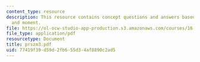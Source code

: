 ```yaml
---
content_type: resource
description: This resource contains concept questions and answers based on forces
  and moment.
file: https://ol-ocw-studio-app-production.s3.amazonaws.com/courses/16-01-unified-engineering-i-ii-iii-iv-fall-2005-spring-2006/77419f39d59d2fb655d34af8890c2ad5_prszm3.pdf
file_type: application/pdf
resourcetype: Document
title: prszm3.pdf
uid: 77419f39-d59d-2fb6-55d3-4af8890c2ad5
---
```

